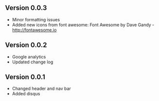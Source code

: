 ## Version 0.0.3
- Minor formatting issues
- Added new icons from font awesome: Font Awesome by Dave Gandy - http://fontawesome.io

## Version 0.0.2
- Google analytics
- Updated change log

## Version 0.0.1
- Changed header and nav bar
- Added disqus